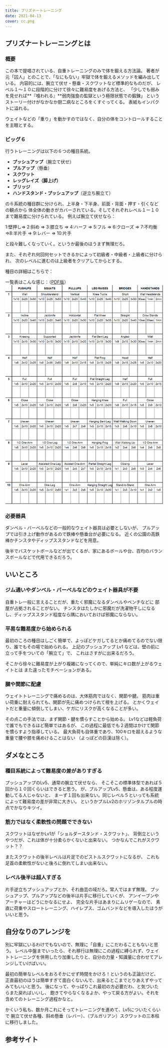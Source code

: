 ```yaml
---
title: プリズナートレーニング
date: 2021-04-13
cover: cc.png
---
```


## プリズナートレーニングとは

### 概要
<LinkOpenGraph url="https://www.amazon.co.jp/dp/B0746H85JW" />

この本で提唱されている、自重トレーニングのみで体を鍛える方法論。
著者が元「囚人」とのことで、「なにもない」牢獄で体を鍛えるメソッドを編み出している。
内容的には、腕立て伏せ・懸垂・スクワットなど標準的なものだが、
レベル１～１０に段階的に分けて徐々に難易度をあげる方法と、
「少しでも弱みを見せれば**『喰われる』**弱肉強食の監獄という極限状態での鍛錬」
というストーリー付けがなかなか厨二病なところをくすぐってくる。
表紙もインパクトに溢れる。

ウェイトなどの「重り」を動かすのではなく、自分の体をコントロールすることを主眼とする。

### ビッグ６

行うトレーニングは以下の６つの種目系統。　

- **プッシュアップ**（腕立て伏せ）
- **プルアップ**（懸垂）
- **スクワット**
- **レッグレイズ（脚上げ）**
- **ブリッジ**
- **ハンドスタンド・プッシュアップ**（逆立ち腕立て）


の６系統の種目群に分けられ、上半身・下半身、前面・背面・押す・引くなどの観点から
体全体の動きがカバーされている。そしてそれぞれレベル１ー１０まで難易度に分けられている。
例えば腕立て伏せなら：

<Callout>
1:壁押し⇒ 2:斜め ⇒ 3:膝立ち ⇒ 4:ハーフ ⇒ 5:フル ⇒
6:クローズ ⇒ 7:不均衡  ⇒8:半片手 ⇒ 9:レバー ⇒ 10:片手
</Callout>

と段々難しくなっていく。というか最後のほうまず無理だろ。

また、それぞれ何回何セットできるかによって初級者・中級者・上級者に分けられ、
次のレベルに進むのは上級者をクリアしてからとする。

種目の詳細はこちらで：
<LinkOpenGraph url="https://okiresi.com/archives/29378688.html"/>

一覧表はこんな感じ：（[PDF版](/assets/cc_table.pdf)）
![cctable](./cc_table.png)

### 必要器具
ダンベル・バーベルなどの一般的なウェイト器具は必要としないが、
プルアップでは引き上げ動作があるので鉄棒や懸垂台が必要になる。
近くの公園の高鉄棒かチンスタやディップススタンドなどを用意。

後半でバスケットボールなどが出てくるが、家にあるボールや台、百均のバランスボールなどで代用できるだろう。


## いいところ

### ジム通いやダンベル・バーベルなどのウェイト器具が不要
自重トレ一般に言えることだが、重たく邪魔になるダンベルやベンチなどに
部屋が占拠されることがない。
チンスタはたしかに邪魔だが洗濯物干しになるし、ディップススタンド程度なら隅においておけば邪魔にならない。


### 平易な難易度から始められる
最初のころの種目はしごく簡単で、よっぽどケガしてるとか痛めてるのでない限り、誰でもその場で始められる。
上記のプッシュアップ Lv1 などは、壁の前に立って手をついての「腕立て」で、
これはさすがに出来るだろう。

そこから徐々に難易度が上がり複雑になってくので、単純にキロ数が上がるウェイトとは
また違ったモチベーションがある。

### 腱や関節に配慮
ウェイトトレーニングで痛めるのは、大体筋肉ではなく、関節や腱。
筋肉は重い荷重に耐えられても、関節が先に痛めつけられて根を上げる。
とかくウェイトだと重量に傾倒してしまい、ケガにリスクが高くなることが多い。

その点この手法では、まず関節・腱を慣らすことから始める。
Lv1などは軽負荷で誰でもできるほど簡単ではあるが、
この過程に最低でも２週間はかけて関節を慣らすよう指導している。
最大負荷も自体重であり、100キロを超えるような重量で腰や膝を痛めけることはない
（よっぽどの巨漢は除く）。

## ダメなところ

### 種目系統によって難易度の差がありすぎる
プッシュアップのLv5、通常の腕立て伏せなら、
そこそこの標準体型であれば５回から１０回くらいはできると思う。
が、プルアップLv5、懸垂は、ある程度運動してる人じゃないと、
まーず１回も出来ない。同じレベル５といっても系統によって難易度の差が非常に大きい。
というかプルLv2のホリゾンタルプルの時点でかなりキツイ。

### 筋力ではなく柔軟性の問題でできない
スクワットはなぜかLv1が「ショルダースタンド・スクワット」、
背倒立というやつだが、これは体が十分柔らかくないと出来ない。
つかなんでこれがスクワット？？

またスクワットの後半レベルは片足でのピストルスクワットになるが、
これも足首の柔軟性がないと後ろに倒れてしまい出来ない。

### レベル後半は超人すぎる
片手逆立ちプッシュアップとか、それ曲芸の域だろ。常人ではまず無理。
プッシュアップ、プルアップなどの後半は片手に移行していくが、
アンイーブンやアーチャーはどうにかなるにせよ、
完全な片手はあまりにムリゲーなので、
素直に荷重やスロートレーニング、ハイレプス、ゴムバンドなどを導入したほうがいいと思う。

## 自分なりのアレンジを
別に牢獄にいるわけでもないので、無理に「自重」にこだわることもないと思う。
レベル中盤までいったら、それ移行は無理にこの過程に縛られず、ウェイトトレーニングを併用したり加重したりと、自分の力量・知識量に合わせてアレンジしていけばいい。

最初の簡単なレベルをおろそかにせず時間をかけろ！というのも正論だけど、
正直最初のほうは簡単すぎて面白くないんで、出来るとこまでとりあえずやってみてもいいと思う。
後になって、やっぱりこれ最初の方必要だわ、と気づいたらまた戻ればいいし、
飽きてやらなくなるよか、やって戻る方がよい。それを含めてのトレーニング過程かなと。

かくいう私も、数か月これにそってトレーニングを進めて、Lv5についたくらいで
腕立て伏せ各種、斜め懸垂（レバー）、（ブルガリアン）スクワットの三本柱に移行しました。

## 参考サイト
<LinkOpenGraph url="https://www.newsweekjapan.jp/stories/carrier/2018/11/3-119.php"/>
<LinkOpenGraph url="https://saigetsuan.com/prisoner-training-1year.html"/>
<LinkOpenGraph url="https://okiresi.com/archives/29378688.html"/>
